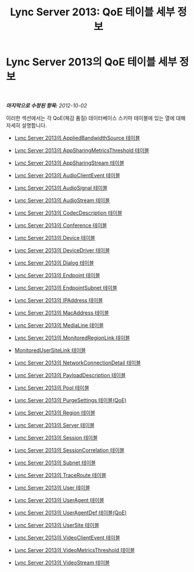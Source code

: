 ﻿---
title: 'Lync Server 2013: QoE 테이블 세부 정보'
TOCTitle: QoE 테이블 세부 정보
ms:assetid: f10f0796-3c09-4cb8-bd0d-15f783835f03
ms:mtpsurl: https://technet.microsoft.com/ko-kr/library/Gg413003(v=OCS.15)
ms:contentKeyID: 49305484
ms.date: 08/24/2015
mtps_version: v=OCS.15
ms.translationtype: HT
---

# Lync Server 2013의 QoE 테이블 세부 정보

 

_**마지막으로 수정된 항목:** 2012-10-02_

이러한 섹션에서는 각 QoE(체감 품질) 데이터베이스 스키마 테이블에 있는 열에 대해 자세히 설명합니다.

  - [Lync Server 2013의 AppliedBandwidthSource 테이블](lync-server-2013-appliedbandwidthsource-table.md)

  - [Lync Server 2013의 AppSharingMetricsThreshold 테이블](lync-server-2013-appsharingmetricsthreshold-table.md)

  - [Lync Server 2013의 AppSharingStream 테이블](lync-server-2013-appsharingstream-table.md)

  - [Lync Server 2013의 AudioClientEvent 테이블](lync-server-2013-audioclientevent-table.md)

  - [Lync Server 2013의 AudioSignal 테이블](lync-server-2013-audiosignal-table.md)

  - [Lync Server 2013의 AudioStream 테이블](lync-server-2013-audiostream-table.md)

  - [Lync Server 2013의 CodecDescription 테이블](lync-server-2013-codecdescription-table.md)

  - [Lync Server 2013의 Conference 테이블](lync-server-2013-conference-table.md)

  - [Lync Server 2013의 Device 테이블](lync-server-2013-device-table.md)

  - [Lync Server 2013의 DeviceDriver 테이블](lync-server-2013-devicedriver-table.md)

  - [Lync Server 2013의 Dialog 테이블](lync-server-2013-dialog-table.md)

  - [Lync Server 2013의 Endpoint 테이블](lync-server-2013-endpoint-table.md)

  - [Lync Server 2013의 EndpointSubnet 테이블](lync-server-2013-endpointsubnet-table.md)

  - [Lync Server 2013의 IPAddress 테이블](lync-server-2013-ipaddress-table.md)

  - [Lync Server 2013의 MacAddress 테이블](lync-server-2013-macaddress-table.md)

  - [Lync Server 2013의 MediaLine 테이블](lync-server-2013-medialine-table.md)

  - [Lync Server 2013의 MonitoredRegionLink 테이블](lync-server-2013-monitoredregionlink-table.md)

  - [MonitoredUserSiteLink 테이블](monitoredusersitelink-table.md)

  - [Lync Server 2013의 NetworkConnectionDetail 테이블](lync-server-2013-networkconnectiondetail-table.md)

  - [Lync Server 2013의 PayloadDescription 테이블](lync-server-2013-payloaddescription-table.md)

  - [Lync Server 2013의 Pool 테이블](lync-server-2013-pool-table.md)

  - [Lync Server 2013의 PurgeSettings 테이블(QoE)](lync-server-2013-purgesettings-table-qoe.md)

  - [Lync Server 2013의 Region 테이블](lync-server-2013-region-table.md)

  - [Lync Server 2013의 Server 테이블](lync-server-2013-server-table.md)

  - [Lync Server 2013의 Session 테이블](lync-server-2013-session-table.md)

  - [Lync Server 2013의 SessionCorrelation 테이블](lync-server-2013-sessioncorrelation-table.md)

  - [Lync Server 2013의 Subnet 테이블](lync-server-2013-subnet-table.md)

  - [Lync Server 2013의 TraceRoute 테이블](lync-server-2013-traceroute-table.md)

  - [Lync Server 2013의 User 테이블](lync-server-2013-user-table.md)

  - [Lync Server 2013의 UserAgent 테이블](lync-server-2013-useragent-table.md)

  - [Lync Server 2013의 UserAgentDef 테이블(QoE)](lync-server-2013-useragentdef-table-qoe.md)

  - [Lync Server 2013의 UserSite 테이블](lync-server-2013-usersite-table.md)

  - [Lync Server 2013의 VideoClientEvent 테이블](lync-server-2013-videoclientevent-table.md)

  - [Lync Server 2013의 VideoMetricsThreshold 테이블](lync-server-2013-videometricsthreshold-table.md)

  - [Lync Server 2013의 VideoStream 테이블](lync-server-2013-videostream-table.md)

